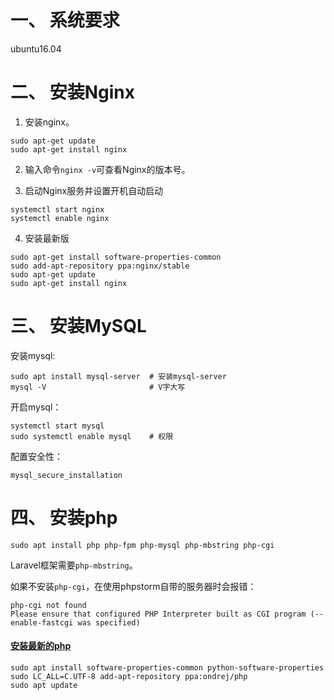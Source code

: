 # 一、 系统要求
ubuntu16.04  

# 二、 安装Nginx
1. 安装nginx。  
```
sudo apt-get update
sudo apt-get install nginx
```

2. 输入命令`nginx -v`可查看Nginx的版本号。  

3. 启动Nginx服务并设置开机自动启动
```
systemctl start nginx
systemctl enable nginx
```
4. 安装最新版
```
sudo apt-get install software-properties-common
sudo add-apt-repository ppa:nginx/stable 
sudo apt-get update
sudo apt-get install nginx
```

# 三、 安装MySQL
安装mysql:  
```
sudo apt install mysql-server  # 安装mysql-server
mysql -V                       # V字大写
```
开启mysql：  
```
systemctl start mysql
sudo systemctl enable mysql    # 权限
```
配置安全性：  
```
mysql_secure_installation
```

# 四、 安装php
```
sudo apt install php php-fpm php-mysql php-mbstring php-cgi
```
Laravel框架需要`php-mbstring`。  

如果不安装`php-cgi`，在使用phpstorm自带的服务器时会报错：  
```
php-cgi not found
Please ensure that configured PHP Interpreter built as CGI program (--enable-fastcgi was specified)
```

#### [安装最新的php](https://www.rosehosting.com/blog/how-to-install-php-7-3-on-ubuntu-16-04/)
```
sudo apt install software-properties-common python-software-properties
sudo LC_ALL=C.UTF-8 add-apt-repository ppa:ondrej/php
sudo apt update
```

